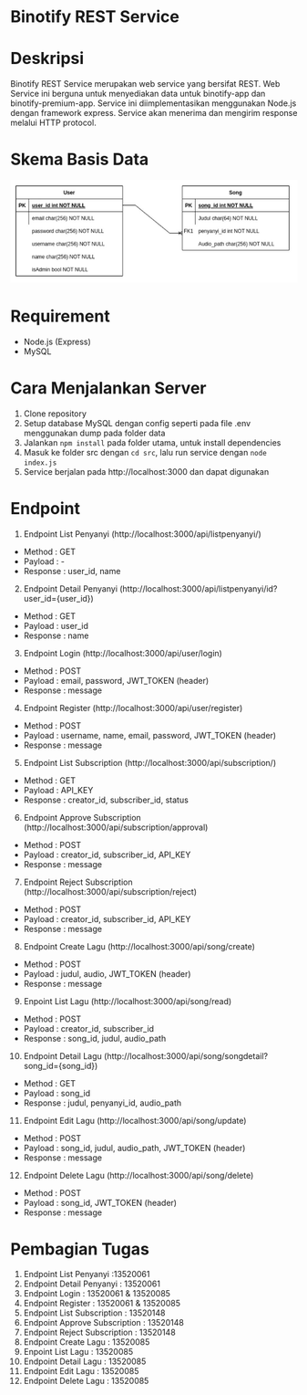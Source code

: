 # Binotify REST Service
# Deskripsi
Binotify REST Service merupakan web service yang bersifat REST. Web Service ini berguna untuk menyediakan data untuk binotify-app dan binotify-premium-app. Service ini diimplementasikan menggunakan Node.js dengan framework express. Service akan menerima dan mengirim response melalui HTTP protocol.

# Skema Basis Data
![image.png](./screenshot/image.jpg)

# Requirement
* Node.js (Express)
* MySQL

# Cara Menjalankan Server
1. Clone repository
2. Setup database MySQL dengan config seperti pada file .env menggunakan dump pada folder data
3. Jalankan `npm install` pada folder utama, untuk install dependencies
4. Masuk ke folder src dengan `cd src`, lalu run service dengan `node index.js`
5. Service berjalan pada http://localhost:3000 dan dapat digunakan

# Endpoint
1. Endpoint List Penyanyi (http://localhost:3000/api/listpenyanyi/)
* Method : GET
* Payload : -
* Response : user_id, name
2. Endpoint Detail Penyanyi (http://localhost:3000/api/listpenyanyi/id?user_id={user_id})
* Method : GET
* Payload : user_id
* Response : name
3. Endpoint Login (http://localhost:3000/api/user/login)
* Method : POST
* Payload : email, password, JWT_TOKEN (header)
* Response : message
4. Endpoint Register (http://localhost:3000/api/user/register)
* Method : POST
* Payload : username, name, email, password, JWT_TOKEN (header)
* Response : message
5. Endpoint List Subscription (http://localhost:3000/api/subscription/)
* Method : GET
* Payload : API_KEY
* Response : creator_id, subscriber_id, status
6. Endpoint Approve Subscription (http://localhost:3000/api/subscription/approval)
* Method : POST
* Payload : creator_id, subscriber_id, API_KEY
* Response : message
7. Endpoint Reject Subscription (http://localhost:3000/api/subscription/reject)
* Method : POST
* Payload : creator_id, subscriber_id, API_KEY
* Response : message
8. Endpoint Create Lagu (http://localhost:3000/api/song/create)
* Method : POST
* Payload : judul, audio, JWT_TOKEN (header)
* Response : message
9. Enpoint List Lagu (http://localhost:3000/api/song/read)
* Method : POST
* Payload : creator_id, subscriber_id
* Response : song_id, judul, audio_path
10. Endpoint Detail Lagu (http://localhost:3000/api/song/songdetail?song_id={song_id})
* Method : GET
* Payload : song_id
* Response : judul, penyanyi_id, audio_path
11. Endpoint Edit Lagu (http://localhost:3000/api/song/update)
* Method : POST
* Payload : song_id, judul, audio_path, JWT_TOKEN (header)
* Response : message
12. Endpoint Delete Lagu (http://localhost:3000/api/song/delete)
* Method : POST
* Payload : song_id, JWT_TOKEN (header)
* Response : message


# Pembagian Tugas
1. Endpoint List Penyanyi :13520061
2. Endpoint Detail Penyanyi : 13520061
3. Endpoint Login : 13520061 & 13520085
4. Endpoint Register : 13520061 & 13520085
5. Endpoint List Subscription : 13520148
6. Endpoint Approve Subscription : 13520148
7. Endpoint Reject Subscription : 13520148
8. Endpoint Create Lagu : 13520085
9. Enpoint List Lagu : 13520085
10. Endpoint Detail Lagu : 13520085
11. Endpoint Edit Lagu : 13520085
12. Endpoint Delete Lagu  : 13520085

